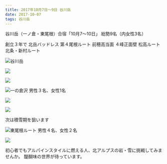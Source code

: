 ```yaml
---
title: 2017年10月7日～9日 谷川岳
date: 2017-10-07
tags: 谷川岳
---
```


谷川岳（一ノ倉・東尾根）合宿「10月7～10日」
総勢9名（内女性3名）


創立３年で
北岳バッドレス 第４尾根ルート
前穂高当面 ４峰正面壁
松高ルート
北条・新村ルート

![谷川岳](/2017/10/07/20171007/paste21.png)

![](/2017/10/07/20171007/paste18.png)

![](/2017/10/07/20171007/paste19.png)

![一の倉沢<br>男性３名、女性1名](/2017/10/07/20171007/paste20.png)  


![](/2017/10/07/20171007/paste22.png)


![](/2017/10/07/20171007/paste23.png)  

次は積雪期を狙います
　　　

![東尾根ルート<br>男性４名、女性２名  ](/2017/10/07/20171007/paste24.png)</td>

![](/2017/10/07/20171007/paste25.png)

初心者でもアルパインスタイルに燃える人、北アルプスの岩・雪に挑戦してみませんか。
醍醐味の世界が待っています。
